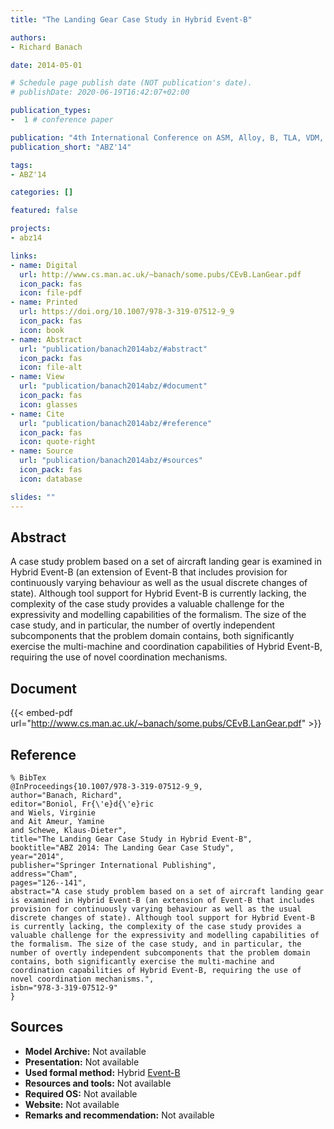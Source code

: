 ```yaml
---
title: "The Landing Gear Case Study in Hybrid Event-B"

authors:
- Richard Banach

date: 2014-05-01

# Schedule page publish date (NOT publication's date).
# publishDate: 2020-06-19T16:42:07+02:00

publication_types:
-  1 # conference paper

publication: "4th International Conference on ASM, Alloy, B, TLA, VDM, and Z (ABZ'14)"
publication_short: "ABZ'14"

tags:
- ABZ'14

categories: []

featured: false

projects:
- abz14

links:
- name: Digital
  url: http://www.cs.man.ac.uk/~banach/some.pubs/CEvB.LanGear.pdf
  icon_pack: fas
  icon: file-pdf
- name: Printed
  url: https://doi.org/10.1007/978-3-319-07512-9_9
  icon_pack: fas
  icon: book
- name: Abstract
  url: "publication/banach2014abz/#abstract"
  icon_pack: fas
  icon: file-alt
- name: View
  url: "publication/banach2014abz/#document"
  icon_pack: fas
  icon: glasses
- name: Cite
  url: "publication/banach2014abz/#reference"
  icon_pack: fas
  icon: quote-right
- name: Source
  url: "publication/banach2014abz/#sources"
  icon_pack: fas
  icon: database

slides: ""
---
```


## Abstract

A case study problem based on a set of aircraft landing gear is examined in Hybrid Event-B (an extension of Event-B that includes provision for continuously varying behaviour as well as the usual discrete changes of state). Although tool support for Hybrid Event-B is currently lacking, the complexity of the case study provides a valuable challenge for the expressivity and modelling capabilities of the formalism. The size of the case study, and in particular, the number of overtly independent subcomponents that the problem domain contains, both significantly exercise the multi-machine and coordination capabilities of Hybrid Event-B, requiring the use of novel coordination mechanisms.

## Document

{{< embed-pdf url="http://www.cs.man.ac.uk/~banach/some.pubs/CEvB.LanGear.pdf" >}}

## Reference

~~~
% BibTex
@InProceedings{10.1007/978-3-319-07512-9_9,
author="Banach, Richard",
editor="Boniol, Fr{\'e}d{\'e}ric
and Wiels, Virginie
and Ait Ameur, Yamine
and Schewe, Klaus-Dieter",
title="The Landing Gear Case Study in Hybrid Event-B",
booktitle="ABZ 2014: The Landing Gear Case Study",
year="2014",
publisher="Springer International Publishing",
address="Cham",
pages="126--141",
abstract="A case study problem based on a set of aircraft landing gear is examined in Hybrid Event-B (an extension of Event-B that includes provision for continuously varying behaviour as well as the usual discrete changes of state). Although tool support for Hybrid Event-B is currently lacking, the complexity of the case study provides a valuable challenge for the expressivity and modelling capabilities of the formalism. The size of the case study, and in particular, the number of overtly independent subcomponents that the problem domain contains, both significantly exercise the multi-machine and coordination capabilities of Hybrid Event-B, requiring the use of novel coordination mechanisms.",
isbn="978-3-319-07512-9"
}
~~~

## Sources

- **Model Archive:**
  Not available
- **Presentation:**
  Not available
- **Used formal method:**
  Hybrid [Event-B](/method/event-b)
- **Resources and tools:**
  Not available
- **Required OS:**
  Not available
- **Website:**
  Not available
- **Remarks and recommendation:**
  Not available
